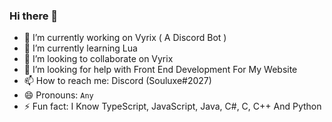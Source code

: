 ### Hi there 👋

- 🔭 I’m currently working on Vyrix ( A Discord Bot )
- 🌱 I’m currently learning Lua
- 👯 I’m looking to collaborate on Vyrix
- 🤔 I’m looking for help with Front End Development For My Website
- 📫 How to reach me: Discord (Souluxe#2027)
- 😄 Pronouns: `Any`
- ⚡ Fun fact: I Know TypeScript, JavaScript, Java, C#, C, C++ And Python
